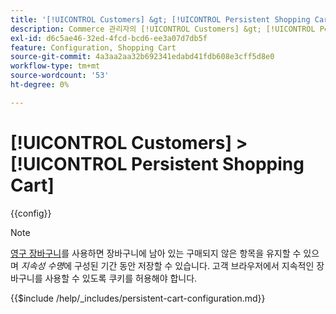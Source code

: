 ```yaml
---
title: '[!UICONTROL Customers] &gt; [!UICONTROL Persistent Shopping Cart]'
description: Commerce 관리자의 [!UICONTROL Customers] &gt; [!UICONTROL Persistent Shopping Cart] 페이지에서 구성 설정을 검토하십시오.
exl-id: d6c5ae46-32ed-4fcd-bcd6-ee3a07d7db5f
feature: Configuration, Shopping Cart
source-git-commit: 4a3aa2aa32b692341edabd41fdb608e3cff5d8e0
workflow-type: tm+mt
source-wordcount: '53'
ht-degree: 0%

---
```


# [!UICONTROL Customers] > [!UICONTROL Persistent Shopping Cart]

{{config}}

>[!NOTE]
>
>[영구 장바구니](../../stores-purchase/cart-persistent.md)를 사용하면 장바구니에 남아 있는 구매되지 않은 항목을 유지할 수 있으며 _지속성 수명_&#x200B;에 구성된 기간 동안 저장할 수 있습니다. 고객 브라우저에서 지속적인 장바구니를 사용할 수 있도록 쿠키를 허용해야 합니다.


{{$include /help/_includes/persistent-cart-configuration.md}}

<!-- Last updated from includes: 2024-10-31 10:02:14 -->
